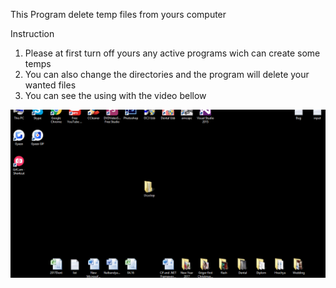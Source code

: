 This Program delete temp files from yours computer


Instruction
1. Please at first turn off yours any active programs wich can create some temps<br>
2. You can also change the directories and the program will delete your wanted files<br>
3. You can see the using with the video bellow

<p align="center">
<img src="https://github.com/HovoNalbandyan/Delete-Temps/blob/master/DeleteTemp.gif">
</p>
